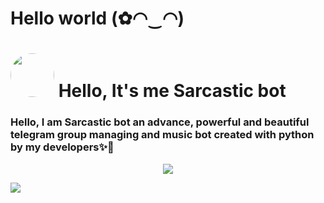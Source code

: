 # Hello world (✿◠‿◠)
<h1> <img src="https://te.legra.ph/file/90124a5be58c0f1812203.jpg" width="70px" style="border-radius: 50%"> Hello, It's me Sarcastic bot</h1>

<h3 "center">Hello, I am Sarcastic bot an advance, powerful and beautiful telegram group managing and music bot created with python by my developers✨👀</h3>

<p align="center">
   
  <img align="middle" src="https://te.legra.ph/file/20448c89e87be7a70d307.jpg" />
</p>
<img src="https://user-images.githubusercontent.com/73097560/115834477-dbab4500-a447-11eb-908a-139a6edaec5c.gif">
